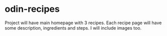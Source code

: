 # odin-recipes

Project will have main homepage with 3 recipes. Each recipe page will have some description, ingredients and steps. I will include images too.